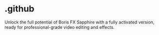 # .github
Unlock the full potential of Boris FX Sapphire with a fully activated version, ready for professional-grade video editing and effects.
